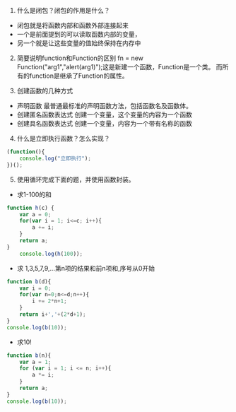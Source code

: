 1. 什么是闭包？闭包的作用是什么？
- 闭包就是将函数内部和函数外部连接起来
- 一个是前面提到的可以读取函数内部的变量，
- 另一个就是让这些变量的值始终保持在内存中

2. 简要说明function和Function的区别
fn = new Function("arg1","alert(arg1)");这是新建一个函数，Function是一个类。
而所有的function是继承了Function的属性。

3. 创建函数的几种方式
- 声明函数
最普通最标准的声明函数方法，包括函数名及函数体。
- 创建匿名函数表达式
创建一个变量，这个变量的内容为一个函数
- 创建具名函数表达式
创建一个变量，内容为一个带有名称的函数

4. 什么是立即执行函数？怎么实现？
```js
(function(){
    console.log("立即执行");
})();
```
5. 使用循环完成下面的题，并使用函数封装。
- 求1-100的和
```js
function h(c) {
    var a = 0;
    for(var i = 1; i<=c; i++){
        a += i;
    }
    return a;
}
    console.log(h(100));
```
- 求 1,3,5,7,9,...第n项的结果和前n项和,序号从0开始
```js
function b(d){
    var i = 0;
    for(var n=0;n<=d;n++){
        i += 2*n+1;
    }
    return i+','+(2*d+1);
}
console.log(b(10));

```

- 求10!
```js
function b(n){
    var a = 1;
    for (var i = 1; i <= n; i++){
        a *= i;
    }
    return a;
}
console.log(b(10));
```